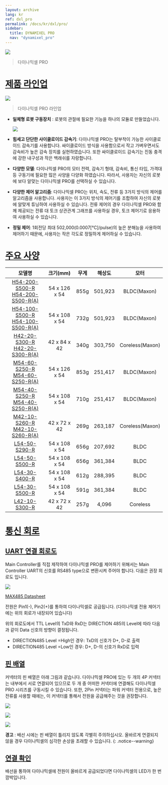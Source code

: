 ```yaml
---
layout: archive
lang: kr
ref: dxl_pro
permalink: /docs/kr/dxl/pro/
sidebar:
  title: DYNAMIXEL PRO
  nav: "dynamixel_pro"
---
```


![](/assets/images/dxl/pro/dynamixelpro_main.jpg)
> 다이나믹셀 PRO

# [제품 라인업](#제품-라인업)

![](/assets/images/dxl/pro/dxl_pro_productline_kr.jpg)

> 다이나믹셀 PRO 라인업

- **일체형 로봇 구동장치** : 로봇의 관절에 필요한 기능을 하나의 모듈로 만들었습니다.

  ![](/assets/images/dxl/pro/dxl_pro_intro_kr.gif)

- **힘세고 단단한 사이클로이드 감속기**: 다이나믹셀 PRO는 탈부착이 가능한 사이클로이드 감속기를 사용합니다. 싸이클로이드 방식을 사용함으로서 작고 가벼우면서도 감속비가 높은 감속 장치를 실현하였습니다. 또한 싸이클로이드 감속기는 진동 충격에 강한 내구성과 작은 백래쉬를 자랑합니다.

- **다양한 모델**: 다이나믹셀 PRO의 모터 전력, 감속기 형태, 감속비, 통신 타입, 가격대 등 구동기에 필요한 많은 사양을 다양화 하였습니다. 따라서, 사용자는 자신의 로봇에 보다 알맞는 다이나믹셀 PRO를 선택하실 수 있습니다.

- **다양한 제어 알고리즘**: 다이나믹셀 PRO는 위치, 속도, 전류 등 3가지 방식의 제어를 알고리즘을 사용합니다. 사용자는 이 3가지 방식의 제어기를 조합하여 자신의 로봇에 알맞게 튜닝하여 사용하실 수 있습니다. 전류 제어의 경우 다이나믹셀 PRO와 함께 제공되는 전류 대 토크 상관관계 그래프를 사용하실 경우, 토크 제어기로 응용하여 사용하실 수 있습니다.

- **정밀 제어**: 1회전당 최대 502,000(0.0007[&deg;C]/pulse)의 높은 분해능을 사용하여 제어하기 때문에, 사용자는 작은 각도로 정밀하게 제어하실 수 있습니다.

# [주요 사양](#주요-사양)

|                                                    모델명                                                    |   크기(mm)    | 무게 | 해상도  |      모터       |
|:------------------------------------------------------------------------------------------------------------:|:-------------:|:----:|:-------:|:---------------:|
| [H54-200-S500-R](/docs/en/dxl/pro/h54-200-s500-r/)<br>[H54-200-S500-R(A)](/docs/en/dxl/pro/h54-200-s500-ra/) | 54 x 126 x 54 | 855g | 501,923 |   BLDC(Maxon)   |
| [H54-100-S500-R](/docs/en/dxl/pro/h54-100-s500-r/)<br>[H54-100-S500-R(A)](/docs/en/dxl/pro/h54-100-s500-ra/) | 54 x 108 x 54 | 732g | 501,923 |   BLDC(Maxon)   |
|   [H42-20-S300-R](/docs/en/dxl/pro/h42-20-s300-r/)<br>[H42-20-S300-R(A)](/docs/en/dxl/pro/h42-20-s300-ra/)   | 42 x 84 x 42  | 340g | 303,750 | Coreless(Maxon) |
|   [M54-60-S250-R](/docs/en/dxl/pro/m54-60-s250-r/)<br>[M54-60-S250-R(A)](/docs/en/dxl/pro/m54-60-s250-ra/)   | 54 x 126 x 54 | 853g | 251,417 |   BLDC(Maxon)   |
|   [M54-40-S250-R](/docs/en/dxl/pro/m54-40-s250-r/)<br>[M54-40-S250-R(A)](/docs/en/dxl/pro/m54-40-s250-ra/)   | 54 x 108 x 54 | 710g | 251,417 |   BLDC(Maxon)   |
|   [M42-10-S260-R](/docs/en/dxl/pro/m42-10-s260-r/)<br>[M42-10-S260-R(A)](/docs/en/dxl/pro/m42-10-s260-ra/)   | 42 x 72 x 42  | 269g | 263,187 | Coreless(Maxon) |
|                               [L54-50-S290-R](/docs/en/dxl/pro/l54-50-s500-r/)                               | 54 x 108 x 54 | 656g | 207,692 |      BLDC       |
|                               [L54-50-S500-R](/docs/en/dxl/pro/l54-50-s290-r/)                               | 54 x 108 x 54 | 656g | 361,384 |      BLDC       |
|                               [L54-30-S400-R](/docs/en/dxl/pro/l54-30-s500-r/)                               | 54 x 108 x 54 | 612g | 288,395 |      BLDC       |
|                               [L54-30-S500-R](/docs/en/dxl/pro/l54-30-s400-r/)                               | 54 x 108 x 54 | 591g | 361,384 |      BLDC       |
|                               [L42-10-S300-R](/docs/en/dxl/pro/l42-10-s300-r/)                               | 42 x 72 x 42  | 257g |  4,096  |    Coreless     |

# [통신 회로](#통신-회로)

## [UART 연결 회로도](#uart-연결-회로도)
Main Controller를 직접 제작하여 다이나믹셀 PRO를 제어하기 위해서는 Main Controller UART의 신호를 RS485 type으로 변환시켜 주어야 합니다. 다음은 권장 회로도 입니다.

![](/assets/images/dxl/pro/485_circuit_pro.png)

[MAX485 Datasheet](http://ecee.colorado.edu/~mcclurel/max485ds.pdf)

전원은 Pin1(-), Pin2(+)를 통하여 다이나믹셀로 공급됩니다. (다이나믹셀 전용 제어기에는 위의 회로가 내장되어 있습니다)

위의 회로도에서 TTL Level의 TxD와 RxD는 DIRECTION 485의 Level에 따라 다음과 같이 Data 신호의 방향이 결정됩니다.
- DIRECTION485 Level =High인 경우: TxD의 신호가 D+, D-로 출력
- DIRECTION485 Level =Low인 경우: D+, D-의 신호가 RxD로 입력

## [핀 배열](#핀-배열)
커넥터의 핀 배열은 아래 그림과 같습니다. 다이나믹셀 PRO에 있는 두 개의 4P 커넥터는 내부에서 서로 연결되어 있으므로 두 개 중 어떠한 커넥터에 연결해도 다이나믹셀 PRO 시리즈를 구동시킬 수 있습니다. 또한, 2Pin 커넥터는 파워 커넥터 전용으로, 높은 전류를 사용할 때에는, 이 커넥터를 통해서 전원을 공급해주는 것을 권장합니다.

![](/assets/images/dxl/pro/clip_image003.png)

![](/assets/images/dxl/pro/clip_image005.jpg)

![](/assets/images/dxl/pro/clip_image007.png)

**경고** : 배선 시에는 핀 배열이 틀리지 않도록 각별히 주의하십시오. 올바르게 연결되지 않을 경우 다이나믹셀의 심각한 손상을 초래할 수 있습니다.
{: .notice--warning}

## [연결 확인](#연결-확인)

배선을 통하여 다이나믹셀에 전원이 올바르게 공급되었다면 다이나믹셀의 LED가 한 번 깜박입니다.
